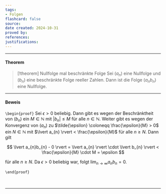 ```yaml
---
tags:
- Folgen
flashcard: false
source: 
date created: 2024-10-31
proved by: 
references: 
justifications:
---
```

***
#### Theorem

> [!theorem] Nullfolge mal beschränkte Folge
> Sei $(a_{n})$ eine Nullfolge und $(b_{n})$ eine beschränkte Folge reeller Zahlen. Dann ist die Folge $(a_{n}b_{n})$ eine Nullfolge.

***
#### Beweis

`\begin{proof}`
Sei $\epsilon > 0$ beliebig. Dann gibt es wegen der Beschränktheit von $(b_{n})$ ein $M \in \mathbb{N}$ mit $\lvert b_{n} \rvert \leq M$ für alle $n \in \mathbb{N}$. Weiter gibt es wegen der Konvergenz von $(a_{n})$ zu $\tilde{\epsilon} \coloneqq \frac{\epsilon}{M} > 0$ ein $N \in \mathbb{N}$ mit $\lvert a_{n} \rvert < \frac{\epsilon}{M}$ für alle $n \geq N$. Dann gilt

$$
\lvert a_{n}b_{n} - 0 \rvert = \lvert a_{n} \rvert \cdot \lvert b_{n} \rvert < \frac{\epsilon}{M} \cdot M = \epsilon
$$

für alle $n \geq N$. Da $\epsilon > 0$ beliebig war, folgt $\lim_{ n \to \infty }a_{n}b_{n} = 0$.

`\end{proof}`

<br> 

***
